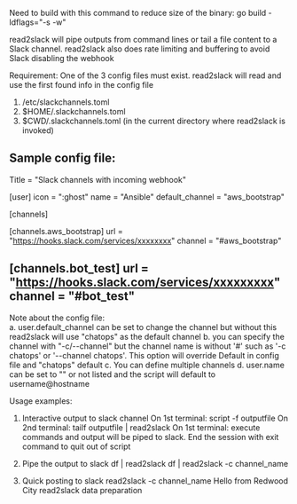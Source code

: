 Need to build with this command to reduce size of the binary: go build -ldflags="-s -w"

read2slack will pipe outputs from command lines or tail a file content to a Slack channel.  read2slack also does rate limiting and buffering to avoid Slack disabling the webhook

Requirement:  One of the 3 config files must exist.  read2slack will read and use the first found info in the config file
1. /etc/slackchannels.toml
2. $HOME/.slackchannels.toml
3. $CWD/.slackchannels.toml (in the current directory where read2slack is invoked)

Sample config file:
----


Title = "Slack channels with incoming webhook"

[user]
icon = ":ghost"
name = "Ansible"
default_channel = "aws_bootstrap"     

[channels]

  [channels.aws_bootstrap]
  url = "https://hooks.slack.com/services/xxxxxxxx"
  channel = "#aws_bootstrap"

  [channels.bot_test]
  url = "https://hooks.slack.com/services/xxxxxxxxx"
  channel = "#bot_test"
---

Note about the config file:  
a. user.default_channel can be set to change the channel but without this read2slack will use "chatops" as the default channel
b. you can specify the channel with "-c/--channel" but the channel name is without '#' such as '-c chatops' or '--channel chatops'.  This option will override Default in config file and "chatops" default 
c. You can define multiple channels
d. user.name can be set to "" or not listed and the script will default to username@hostname


Usage examples:
1. Interactive output to slack channel
On 1st terminal: script -f outputfile
On 2nd terminal: tailf outputfile | read2slack
On 1st terminal: execute commands and output will be piped to slack.  End the session with exit command to quit out of script

2. Pipe the output to slack 
df | read2slack
df | read2slack -c channel_name

3. Quick posting to slack
read2slack -c channel_name Hello from Redwood City
read2slack data preparation 

